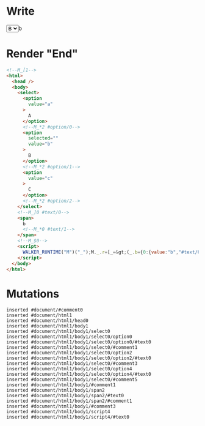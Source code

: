 # Write
  <!--M_[1--><select><option value=a>A</option><!--M_*2 #option/0--><option value=b selected>B</option><!--M_*2 #option/1--><option value=c>C</option><!--M_*2 #option/2--></select><!--M_]0 #text/0--><span>b<!--M_*0 #text/1--></span><!--M_$0--><script>WALKER_RUNTIME("M")("_");M._.r=[_=>(_.b={0:{value:"b","#text/0!":_.a={"#select/0=":3,"#select/0:":"b"},"#text/0(":"select"},1:_.a}),2,"__tests__/template.marko_1",0];M._.w()</script>


# Render "End"
```html
<!--M_[1-->
<html>
  <head />
  <body>
    <select>
      <option
        value="a"
      >
        A
      </option>
      <!--M_*2 #option/0-->
      <option
        selected=""
        value="b"
      >
        B
      </option>
      <!--M_*2 #option/1-->
      <option
        value="c"
      >
        C
      </option>
      <!--M_*2 #option/2-->
    </select>
    <!--M_]0 #text/0-->
    <span>
      b
      <!--M_*0 #text/1-->
    </span>
    <!--M_$0-->
    <script>
      WALKER_RUNTIME("M")("_");M._.r=[_=&gt;(_.b={0:{value:"b","#text/0!":_.a={"#select/0=":3,"#select/0:":"b"},"#text/0(":"select"},1:_.a}),2,"__tests__/template.marko_1",0];M._.w()
    </script>
  </body>
</html>
```

# Mutations
```
inserted #document/#comment0
inserted #document/html1
inserted #document/html1/head0
inserted #document/html1/body1
inserted #document/html1/body1/select0
inserted #document/html1/body1/select0/option0
inserted #document/html1/body1/select0/option0/#text0
inserted #document/html1/body1/select0/#comment1
inserted #document/html1/body1/select0/option2
inserted #document/html1/body1/select0/option2/#text0
inserted #document/html1/body1/select0/#comment3
inserted #document/html1/body1/select0/option4
inserted #document/html1/body1/select0/option4/#text0
inserted #document/html1/body1/select0/#comment5
inserted #document/html1/body1/#comment1
inserted #document/html1/body1/span2
inserted #document/html1/body1/span2/#text0
inserted #document/html1/body1/span2/#comment1
inserted #document/html1/body1/#comment3
inserted #document/html1/body1/script4
inserted #document/html1/body1/script4/#text0
```
